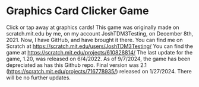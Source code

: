 # Graphics Card Clicker Game
Click or tap away at graphics cards!
This game was originally made on scratch.mit.edu by me, on my account JoshTDM3Testing, on December 8th, 2021. Now, I have GitHub, and have brought it there.
You can find me on Scratch at https://scratch.mit.edu/users/JoshTDM3Testing/
You can find the game at https://scratch.mit.edu/projects/610828814/
The last update for the game, 1.20, was released on 6/4/2022.
As of 9/7/2024, the game has been depreciated as has this Github repo. Final version was 2.1 (https://scratch.mit.edu/projects/716778935/) released on 1/27/2024. There will be no further updates.
